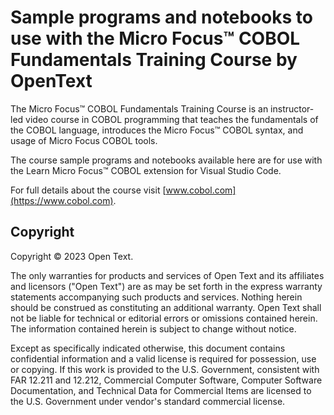 # Sample programs and notebooks to use with the Micro Focus&trade; COBOL Fundamentals Training Course by OpenText

The Micro Focus&trade; COBOL Fundamentals Training Course is an instructor-led video course in COBOL programming that teaches the fundamentals of the COBOL language, introduces the Micro Focus&trade; COBOL syntax, and usage of Micro Focus COBOL tools.

The course sample programs and notebooks available here are for use with the Learn Micro Focus&trade; COBOL extension for Visual Studio Code.

For full details about the course visit [www.cobol.com](https://www.cobol.com).

## Copyright

Copyright &copy; 2023 Open Text.

The only warranties for products and services of Open Text and its affiliates and licensors ("Open Text") are as may be set forth in the express warranty statements accompanying such products and services. Nothing herein should be construed as constituting an additional warranty. Open Text shall not be liable for technical or editorial errors or omissions contained herein. The information contained herein is subject to change without notice.

Except as specifically indicated otherwise, this document contains confidential information and a valid license is required for possession, use or copying. If this work is provided to the U.S. Government, consistent with FAR 12.211 and 12.212, Commercial Computer Software, Computer Software Documentation, and Technical Data for Commercial Items are licensed to the U.S. Government under vendor's standard commercial license.
